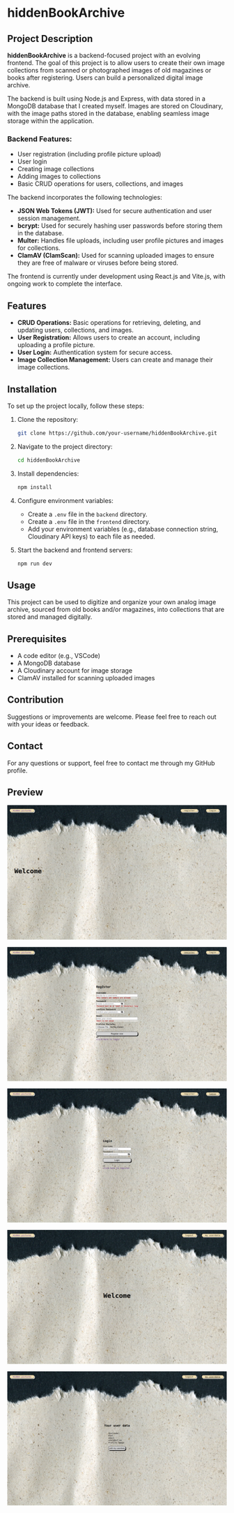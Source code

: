 # hiddenBookArchive

## Project Description

**hiddenBookArchive** is a backend-focused project with an evolving frontend. The goal of this project is to allow users to create their own image collections from scanned or photographed images of old magazines or books after registering. Users can build a personalized digital image archive.

The backend is built using Node.js and Express, with data stored in a MongoDB database that I created myself. Images are stored on Cloudinary, with the image paths stored in the database, enabling seamless image storage within the application.

### Backend Features:

- User registration (including profile picture upload)
- User login
- Creating image collections
- Adding images to collections
- Basic CRUD operations for users, collections, and images

The backend incorporates the following technologies:

- **JSON Web Tokens (JWT):** Used for secure authentication and user session management.
- **bcrypt:** Used for securely hashing user passwords before storing them in the database.
- **Multer:** Handles file uploads, including user profile pictures and images for collections.
- **ClamAV (ClamScan):** Used for scanning uploaded images to ensure they are free of malware or viruses before being stored.

The frontend is currently under development using React.js and Vite.js, with ongoing work to complete the interface.

## Features

- **CRUD Operations:** Basic operations for retrieving, deleting, and updating users, collections, and images.
- **User Registration:** Allows users to create an account, including uploading a profile picture.
- **User Login:** Authentication system for secure access.
- **Image Collection Management:** Users can create and manage their image collections.

## Installation

To set up the project locally, follow these steps:

1. Clone the repository:

   ```bash
   git clone https://github.com/your-username/hiddenBookArchive.git
   ```

2. Navigate to the project directory:

   ```bash
   cd hiddenBookArchive
   ```

3. Install dependencies:

   ```bash
   npm install
   ```

4. Configure environment variables:

   - Create a `.env` file in the `backend` directory.
   - Create a `.env` file in the `frontend` directory.
   - Add your environment variables (e.g., database connection string, Cloudinary API keys) to each file as needed.

5. Start the backend and frontend servers:
   ```bash
   npm run dev
   ```

## Usage

This project can be used to digitize and organize your own analog image archive, sourced from old books and/or magazines, into collections that are stored and managed digitally.

## Prerequisites

- A code editor (e.g., VSCode)
- A MongoDB database
- A Cloudinary account for image storage
- ClamAV installed for scanning uploaded images

## Contribution

Suggestions or improvements are welcome. Please feel free to reach out with your ideas or feedback.

## Contact

For any questions or support, feel free to contact me through my GitHub profile.

## Preview

![preview](public/preview/HiddenBooks_prev_1.png)

![preview](public/preview/HiddenBooks_prev_2.png)

![preview](public/preview/HiddenBooks_prev_3.png)

![preview](public/preview/HiddenBooks_prev_4.png)

![preview](public/preview/HiddenBooks_prev_5.png)
